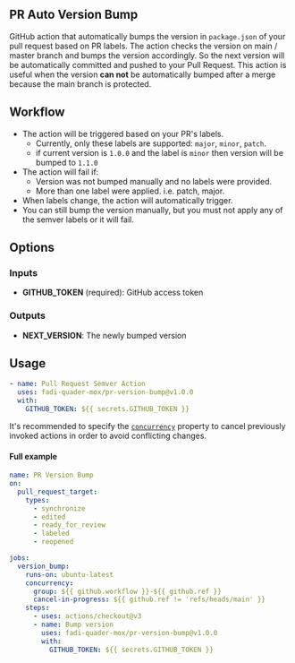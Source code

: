 ## PR Auto Version Bump
GitHub action that automatically bumps the version in `package.json` of your pull request based on PR labels. The action checks the version on main / master branch and bumps the version accordingly. So the next version will be automatically committed and pushed to your Pull Request.
This action is useful when the version **can not** be automatically bumped after a merge because the main branch is protected.

## Workflow
* The action will be triggered based on your PR's labels.
  * Currently, only these labels are supported: `major`, `minor`, `patch`.
  * if current version is `1.0.0` and the label is `minor` then version will be bumped to `1.1.0`
* The action will fail if:
  * Version was not bumped manually and no labels were provided.
  * More than one label were applied. i.e. patch, major.
* When labels change, the action will automatically trigger.
* You can still bump the version manually, but you must not apply any of the semver labels or it will fail.

## Options
### Inputs
* **GITHUB_TOKEN** (required): GitHub access token
### Outputs
* **NEXT_VERSION**: The newly bumped version

## Usage
```yaml
- name: Pull Request Semver Action
  uses: fadi-quader-mox/pr-version-bump@v1.0.0
  with:
    GITHUB_TOKEN: ${{ secrets.GITHUB_TOKEN }}
```
It's recommended to specify the [`concurrency`](https://docs.github.com/en/actions/using-jobs/using-concurrency) property to cancel previously invoked actions in order to avoid conflicting changes.

#### Full example
```yaml
name: PR Version Bump
on:
  pull_request_target:
    types:
      - synchronize
      - edited
      - ready_for_review
      - labeled
      - reopened

jobs:
  version_bump:
    runs-on: ubuntu-latest
    concurrency:
      group: ${{ github.workflow }}-${{ github.ref }}
      cancel-in-progress: ${{ github.ref != 'refs/heads/main' }}
    steps:
      - uses: actions/checkout@v3
      - name: Bump version
        uses: fadi-quader-mox/pr-version-bump@v1.0.0
        with:
          GITHUB_TOKEN: ${{ secrets.GITHUB_TOKEN }}
```

